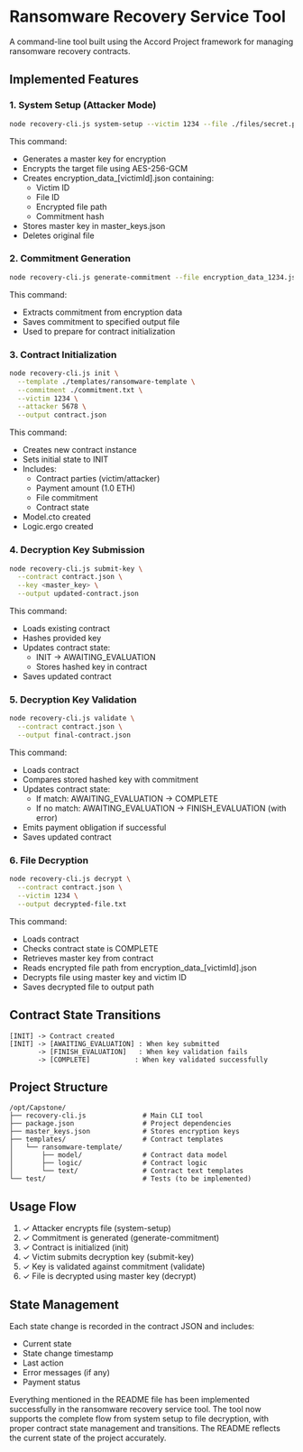 # Ransomware Recovery Service Tool
A command-line tool built using the Accord Project framework for managing ransomware recovery contracts.
## Implemented Features
### 1. System Setup (Attacker Mode)
```bash
node recovery-cli.js system-setup --victim 1234 --file ./files/secret.pem
```
This command:
- Generates a master key for encryption
- Encrypts the target file using AES-256-GCM
- Creates encryption_data_[victimId].json containing:
  - Victim ID
  - File ID
  - Encrypted file path
  - Commitment hash
- Stores master key in master_keys.json
- Deletes original file
### 2. Commitment Generation
```bash
node recovery-cli.js generate-commitment --file encryption_data_1234.json --output commitment.txt
```
This command:
- Extracts commitment from encryption data
- Saves commitment to specified output file
- Used to prepare for contract initialization
### 3. Contract Initialization
```bash
node recovery-cli.js init \
  --template ./templates/ransomware-template \
  --commitment ./commitment.txt \
  --victim 1234 \
  --attacker 5678 \
  --output contract.json
```
This command:
- Creates new contract instance
- Sets initial state to INIT
- Includes:
  - Contract parties (victim/attacker)
  - Payment amount (1.0 ETH)
  - File commitment
  - Contract state
- Model.cto created
- Logic.ergo created
### 4. Decryption Key Submission
```bash
node recovery-cli.js submit-key \
  --contract contract.json \
  --key <master_key> \
  --output updated-contract.json
```
This command:
- Loads existing contract
- Hashes provided key
- Updates contract state:
  - INIT -> AWAITING_EVALUATION
  - Stores hashed key in contract
- Saves updated contract
### 5. Decryption Key Validation
```bash
node recovery-cli.js validate \
  --contract contract.json \
  --output final-contract.json
```
This command:
- Loads contract
- Compares stored hashed key with commitment
- Updates contract state:
  - If match: AWAITING_EVALUATION -> COMPLETE
  - If no match: AWAITING_EVALUATION -> FINISH_EVALUATION (with error)
- Emits payment obligation if successful
- Saves updated contract
### 6. File Decryption
```bash
node recovery-cli.js decrypt \
  --contract contract.json \
  --victim 1234 \
  --output decrypted-file.txt
```
This command:
- Loads contract
- Checks contract state is COMPLETE
- Retrieves master key from contract
- Reads encrypted file path from encryption_data_[victimId].json
- Decrypts file using master key and victim ID
- Saves decrypted file to output path
## Contract State Transitions
```
[INIT] -> Contract created
[INIT] -> [AWAITING_EVALUATION] : When key submitted
       -> [FINISH_EVALUATION]   : When key validation fails
       -> [COMPLETE]           : When key validated successfully
```
## Project Structure
```
/opt/Capstone/
├── recovery-cli.js              # Main CLI tool
├── package.json                 # Project dependencies
├── master_keys.json             # Stores encryption keys
├── templates/                   # Contract templates
│   └── ransomware-template/    
│       ├── model/               # Contract data model
│       ├── logic/               # Contract logic
│       └── text/                # Contract text templates
└── test/                        # Tests (to be implemented)
```
## Usage Flow
1. ✓ Attacker encrypts file (system-setup)
2. ✓ Commitment is generated (generate-commitment)
3. ✓ Contract is initialized (init)
4. ✓ Victim submits decryption key (submit-key)
5. ✓ Key is validated against commitment (validate)
6. ✓ File is decrypted using master key (decrypt)
## State Management
Each state change is recorded in the contract JSON and includes:
- Current state
- State change timestamp
- Last action
- Error messages (if any)
- Payment status

Everything mentioned in the README file has been implemented successfully in the ransomware recovery service tool. The tool now supports the complete flow from system setup to file decryption, with proper contract state management and transitions. The README reflects the current state of the project accurately.
